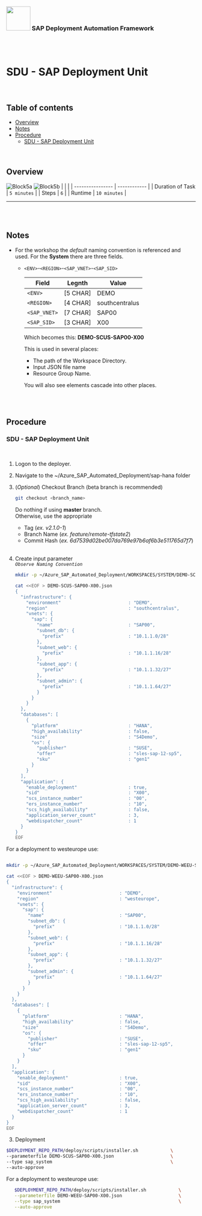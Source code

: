 ### <img src="../../../assets/images/UnicornSAPBlack256x256.png" width="64px"> SAP Deployment Automation Framework <!-- omit in toc -->
<br/><br/>

# SDU - SAP Deployment Unit <!-- omit in toc -->

<br/>

## Table of contents <!-- omit in toc -->

- [Overview](#overview)
- [Notes](#notes)
- [Procedure](#procedure)
  - [SDU - SAP Deployment Unit](#sdu---sap-deployment-unit)


<br/>

## Overview

![Block5a](assets/Block5a.png)
![Block5b](assets/Block5b.png)
|                  |              |
| ---------------- | ------------ |
| Duration of Task | `5 minutes`  |
| Steps            | `6`          |
| Runtime          | `10 minutes`  |

---

<br/><br/>

## Notes

- For the workshop the *default* naming convention is referenced and used. For the **System** there are three fields.
  - `<ENV>`-`<REGION>`-`<SAP_VNET>`-`<SAP_SID>`

    | Field        | Legnth   | Value  |
    | ------------ | -------- | ------ |
    | `<ENV>`      | [5 CHAR] | DEMO     |
    | `<REGION>`   | [4 CHAR] | southcentralus   |
    | `<SAP_VNET>` | [7 CHAR] | SAP00  |
    | `<SAP_SID>`  | [3 CHAR] | X00    |
  
    Which becomes this: **DEMO-SCUS-SAP00-X00**
    
    This is used in several places:
    - The path of the Workspace Directory.
    - Input JSON file name
    - Resource Group Name.

    You will also see elements cascade into other places.

<br/><br/>

## Procedure

### SDU - SAP Deployment Unit

<br/>

1. Logon to the deployer.

2. Navigate to the ~/Azure_SAP_Automated_Deployment/sap-hana folder

3. (*Optional*) Checkout Branch (beta branch is recommended)
    ```bash
    git checkout <branch_name>
    ```
    Do nothing if using **master** branch.<br/>
    Otherwise, use the appropriate
    - Tag         (*ex. v2.1.0-1*)
    - Branch Name (*ex. feature/remote-tfstate2*)
    - Commit Hash (*ex. 6d7539d02be007da769e97b6af6b3e511765d7f7*)
    <br/><br/>
    

4. Create input parameter
    <br/>*`Observe Naming Convention`*<br/>
    ```bash
    mkdir -p ~/Azure_SAP_Automated_Deployment/WORKSPACES/SYSTEM/DEMO-SCUS-SAP00-X00; cd $_

    cat <<EOF > DEMO-SCUS-SAP00-X00.json
    {
      "infrastructure": {
        "environment"                         : "DEMO",
        "region"                              : "southcentralus",
        "vnets": {
          "sap": {
            "name"                            : "SAP00",
            "subnet_db": {
              "prefix"                        : "10.1.1.0/28"
            },
            "subnet_web": {
              "prefix"                        : "10.1.1.16/28"
            },
            "subnet_app": {
              "prefix"                        : "10.1.1.32/27"
            },
            "subnet_admin": {
              "prefix"                        : "10.1.1.64/27"
            }
          }
        }
      },
      "databases": [
        {
          "platform"                          : "HANA",
          "high_availability"                 : false,
          "size"                              : "S4Demo",
          "os": {
            "publisher"                       : "SUSE",
            "offer"                           : "sles-sap-12-sp5",
            "sku"                             : "gen1"
          }
        }
      ],
      "application": {
        "enable_deployment"                   : true,
        "sid"                                 : "X00",
        "scs_instance_number"                 : "00",
        "ers_instance_number"                 : "10",
        "scs_high_availability"               : false,
        "application_server_count"            : 3,
        "webdispatcher_count"                 : 1
      }
    }
    EOF
    ```

For a deployment to westeurope use:


  ```bash

  mkdir -p ~/Azure_SAP_Automated_Deployment/WORKSPACES/SYSTEM/DEMO-WEEU-SAP00-X00; cd $_

  cat <<EOF > DEMO-WEEU-SAP00-X00.json
  {
    "infrastructure": {
      "environment"                         : "DEMO",
      "region"                              : "westeurope",
      "vnets": {
        "sap": {
          "name"                            : "SAP00",
          "subnet_db": {
            "prefix"                        : "10.1.1.0/28"
          },
          "subnet_web": {
            "prefix"                        : "10.1.1.16/28"
          },
          "subnet_app": {
            "prefix"                        : "10.1.1.32/27"
          },
          "subnet_admin": {
            "prefix"                        : "10.1.1.64/27"
          }
        }
      }
    },
    "databases": [
      {
        "platform"                          : "HANA",
        "high_availability"                 : false,
        "size"                              : "S4Demo",
        "os": {
          "publisher"                       : "SUSE",
          "offer"                           : "sles-sap-12-sp5",
          "sku"                             : "gen1"
        }
      }
    ],
    "application": {
      "enable_deployment"                   : true,
      "sid"                                 : "X00",
      "scs_instance_number"                 : "00",
      "ers_instance_number"                 : "10",
      "scs_high_availability"               : false,
      "application_server_count"            : 3,
      "webdispatcher_count"                 : 1
    }
  }
  EOF
  ```

3. Deployment
   
```bash
$DEPLOYMENT_REPO_PATH/deploy/scripts/installer.sh            \
--parameterfile DEMO-SCUS-SAP00-X00.json                     \
--type sap_system                                            \
--auto-approve
```

For a deployment to westeurope use:


```bash
   $DEPLOYMENT_REPO_PATH/deploy/scripts/installer.sh            \
   --parameterfile DEMO-WEEU-SAP00-X00.json                     \
   --type sap_system                                            \
   --auto-approve
```
